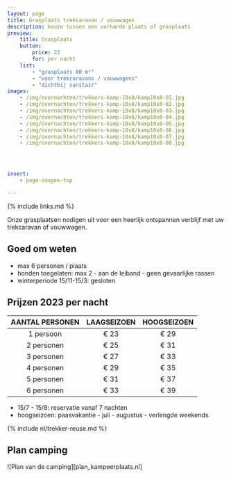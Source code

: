 ```yaml
---
layout: page
title: Grasplaats trekcaravan / vouwwagen
description: keuze tussen een verharde plaats of grasplaats
preview:
    title: Grasplaats 
    button:
        price: 23
        for: per nacht
    list:
        - "grasplaats 80 m²"
        - "voor trekcaravans / vouwwagens"
        - "dichtbij sanitair"
images:
    - /img/overnachten/trekkers-kamp-10x8/kamp10x8-01.jpg
    - /img/overnachten/trekkers-kamp-10x8/kamp10x8-02.jpg
    - /img/overnachten/trekkers-kamp-10x8/kamp10x8-03.jpg
    - /img/overnachten/trekkers-kamp-10x8/kamp10x8-04.jpg
    - /img/overnachten/trekkers-kamp-10x8/kamp10x8-05.jpg
    - /img/overnachten/trekkers-kamp-10x8/kamp10x8-06.jpg
    - /img/overnachten/trekkers-kamp-10x8/kamp10x8-07.jpg
    - /img/overnachten/trekkers-kamp-10x8/kamp10x8-08.jpg




insert:
    - page-images-top

---
```

{% include links.md %}

Onze grasplaatsen nodigen uit voor een heerlijk ontspannen verblijf met uw trekcaravan of vouwwagen.

## Goed om weten

- max 6 personen / plaats
- honden toegelaten: max 2 - aan de leiband - geen gevaarlijke rassen
- winterperiode 15/11-15/3: gesloten

## Prijzen 2023 per nacht

AANTAL PERSONEN | LAAGSEIZOEN | HOOGSEIZOEN      
:-------------:|:-----------:|:-----------:|
1 persoon      |€ 23         |€ 29     
2 personen     |€ 25         |€ 31         
3 personen     |€ 27         |€ 33
4 personen     |€ 29         |€ 35    
5 personen     |€ 31         |€ 37
6 personen     |€ 33         |€ 39

* 15/7 - 15/8: reservatie vanaf 7 nachten
* hoogseizoen: paasvakantie - juli - augustus - verlengde weekends


{% include nl/trekker-reuse.md %}


## Plan camping

![Plan van de camping][plan_kampeerplaats.nl]
